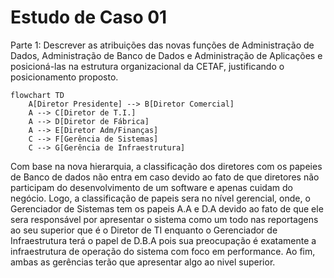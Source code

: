 # Estudo de Caso 01

Parte 1: Descrever as atribuições das novas funções de Administração de Dados,
Administração de Banco de Dados e Administração de Aplicações e posicioná-las
na estrutura organizacional da CETAF, justificando o posicionamento proposto.

```mermaid
flowchart TD
    A[Diretor Presidente] --> B[Diretor Comercial]
    A --> C[Diretor de T.I.]
    A --> D[Diretor de Fábrica]
    A --> E[Diretor Adm/Finanças]
    C --> F[Gerência de Sistemas]
    C --> G[Gerência de Infraestrutura]
```

Com base na nova hierarquia, a classificação dos diretores com os papeies de Banco de dados não entra em caso devido ao fato de que diretores não
participam do desenvolvimento de um software e apenas cuidam do negócio. Logo, a classificação de papeis sera no nível gerencial, onde, o Gerenciador
de Sistemas tem os papeis A.A e D.A devido ao fato de que ele sera responsável por apresentar o sistema como um todo nas reportagens ao seu superior
que é o Diretor de TI enquanto o Gerenciador de Infraestrutura terá o papel de D.B.A pois sua preocupação é exatamente a infraestrutura de operação do
sistema com foco em performance. Ao fim, ambas as gerências terão que apresentar algo ao nivel superior.
